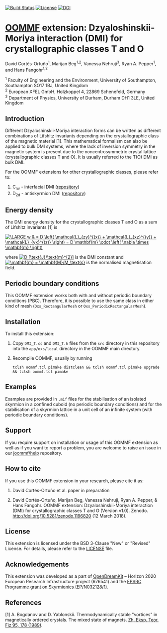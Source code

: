 [![Build Status](https://travis-ci.org/joommf/oommf-extension-dmi-t.svg?branch=master)](https://travis-ci.org/joommf/oommf-extension-dmi-t)
[![License](https://img.shields.io/badge/License-BSD%203--Clause-blue.svg)](https://opensource.org/licenses/BSD-3-Clause)
[![DOI](https://zenodo.org/badge/DOI/10.5281/zenodo.1196820.svg)](https://doi.org/10.5281/zenodo.1196820)

# [OOMMF](https://math.nist.gov/oommf/) extension: Dzyaloshinskii-Moriya interaction (DMI) for crystallographic classes T and O

David Cortés-Ortuño<sup>1</sup>, Marijan Beg<sup>1,2</sup>, Vanessa Nehruji<sup>3</sup>, Ryan A. Pepper<sup>1</sup>, and Hans Fangohr<sup>1,2</sup>

<sup>1</sup> Faculty of Engineering and the Environment, University of Southampton, Southampton SO17 1BJ, United Kingdom  
<sup>2</sup> European XFEL GmbH, Holzkoppel 4, 22869 Schenefeld, Germany  
<sup>3</sup> Department of Physics, University of Durham, Durham DH1 3LE, United Kingdom

## Introduction

Different Dzyaloshinskii-Moriya interaction forms can be written as different combinations of Lifshitz invariants depending on the crystallographic class of the magnetic material [1]. This mathematical formalism can also be applied to bulk DMI systems, where the lack of inversion symmetry in the magnetic system is present due to the noncentrosymmetric crystal lattice (crystallographic classes T and O). It is usually referred to the T(O) DMI as bulk DMI.

For the OOMMF extensions for other crystallographic classes, please refer to:

1. C<sub>nv</sub> - interfacial DMI ([repository](https://github.com/joommf/oommf-extension-dmi-cnv))
2. D<sub>2d</sub> - antiskyrmion DMI ([repository](https://github.com/joommf/oommf-extension-dmi-d2d))

## Energy density

The DMI energy density for the crystallographic classes T and O as a sum of Lifshitz invariants [1] is

<a href="https://www.codecogs.com/eqnedit.php?latex=\LARGE&space;w&space;&&space;=&space;D&space;\left(&space;\mathcal{L}_{zy}^{(x)}&space;&plus;&space;\mathcal{L}_{xz}^{(y)}&space;&plus;&space;\mathcal{L}_{yx}^{(z)}&space;\right)&space;=&space;D&space;\mathbf{m}&space;\cdot&space;\left(&space;\nabla&space;\times&space;\mathbf{m}&space;\right)" target="_blank"><img src="https://latex.codecogs.com/gif.latex?\LARGE&space;w&space;&&space;=&space;D&space;\left(&space;\mathcal{L}_{zy}^{(x)}&space;&plus;&space;\mathcal{L}_{xz}^{(y)}&space;&plus;&space;\mathcal{L}_{yx}^{(z)}&space;\right)&space;=&space;D&space;\mathbf{m}&space;\cdot&space;\left(&space;\nabla&space;\times&space;\mathbf{m}&space;\right)" title="\LARGE w & = D \left( \mathcal{L}_{zy}^{(x)} + \mathcal{L}_{xz}^{(y)} + \mathcal{L}_{yx}^{(z)} \right) = D \mathbf{m} \cdot \left( \nabla \times \mathbf{m} \right)" /></a>

where <a href="https://www.codecogs.com/eqnedit.php?latex=D&space;[\text{J}/\text{m}^{2}]" target="_blank"><img src="https://latex.codecogs.com/gif.latex?D&space;[\text{J}/\text{m}^{2}]" title="D [\text{J}/\text{m}^{2}]" /></a> is the DMI constant and <a href="https://www.codecogs.com/eqnedit.php?latex=\mathbf{m}&space;=&space;\mathbf{M}/M_\text{s}" target="_blank"><img src="https://latex.codecogs.com/gif.latex?\mathbf{m}&space;=&space;\mathbf{M}/M_\text{s}" title="\mathbf{m} = \mathbf{M}/M_\text{s}" /></a> is the normalised magnetisation field.

## Periodic boundary conditions

This OOMMF extension works both with and without periodic boundary conditions (PBC). Therefore, it is possible to use the same class in either kind of mesh (`Oxs_RectangularMesh` or `Oxs_PeriodicRectangularMesh`).

## Installation

To install this extension:
1. Copy `DMI_T.cc` and `DMI_T.h` files from the `src` directory in this repository into the `app/oxs/local` directory in the OOMMF main directory.
2. Recompile OOMMF, usually by running

       tclsh oommf.tcl pimake distclean && tclsh oommf.tcl pimake upgrade && tclsh oommf.tcl pimake

## Examples

Examples are provided in `.mif` files for the stabilisation of an isolated skyrmion in a confined cuboid (no periodic boundary conditions) and for the stabilisation of a skyrmion lattice in a unit cell of an infinite system (with periodic boundary conditions).

## Support

If you require support on installation or usage of this OOMMF extension as well as if you want to report a problem, you are welcome to raise an issue in our [joommf/help](https://github.com/joommf/help) repository.

## How to cite

If you use this OOMMF extension in your research, please cite it as:

1. David Cortés-Ortuño et al. paper in preparation

2. David Cortés-Ortuño, Marijan Beg, Vanessa Nehruji, Ryan A. Pepper, & Hans Fangohr. OOMMF extension: Dzyaloshinskii-Moriya interaction (DMI) for crystallographic classes T and O (Version v1.0). Zenodo. http://doi.org/10.5281/zenodo.1196820 (12 March 2018).

## License

This extension is licensed under the BSD 3-Clause "New" or "Revised" License. For details, please refer to the [LICENSE](LICENSE) file.

## Acknowledgements

This extension was developed as a part of [OpenDreamKit](http://opendreamkit.org/) – Horizon 2020 European Research Infrastructure project (676541) and the [EPSRC Programme grant on Skyrmionics (EP/N032128/1)](https://www.skyrmions.ac.uk/).

## References

[1] A. Bogdanov and D. Yablonskii. Thermodynamically stable "vortices" in magnetically ordered crystals. The mixed state of magnets. [Zh. Eksp. Teor. Fiz 95, 178 (1989)](http://www.jetp.ac.ru/cgi-bin/e/index/e/68/1/p101?a=list).

